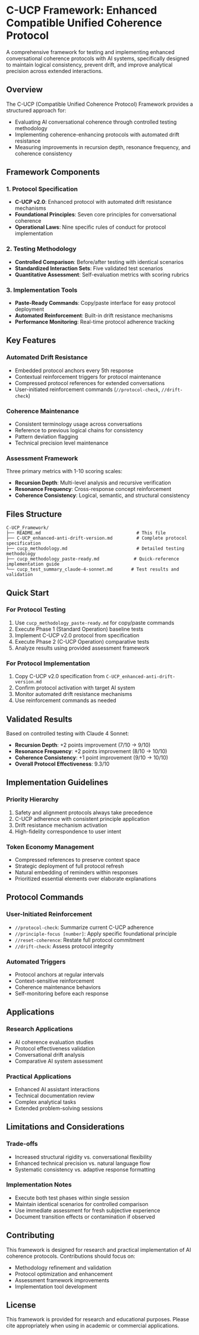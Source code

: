 # C-UCP Framework: Enhanced Compatible Unified Coherence Protocol

A comprehensive framework for testing and implementing enhanced conversational coherence protocols with AI systems, specifically designed to maintain logical consistency, prevent drift, and improve analytical precision across extended interactions.

## Overview

The C-UCP (Compatible Unified Coherence Protocol) Framework provides a structured approach for:
- Evaluating AI conversational coherence through controlled testing methodology
- Implementing coherence-enhancing protocols with automated drift resistance
- Measuring improvements in recursion depth, resonance frequency, and coherence consistency

## Framework Components

### 1. Protocol Specification
- **C-UCP v2.0**: Enhanced protocol with automated drift resistance mechanisms
- **Foundational Principles**: Seven core principles for conversational coherence
- **Operational Laws**: Nine specific rules of conduct for protocol implementation

### 2. Testing Methodology
- **Controlled Comparison**: Before/after testing with identical scenarios
- **Standardized Interaction Sets**: Five validated test scenarios
- **Quantitative Assessment**: Self-evaluation metrics with scoring rubrics

### 3. Implementation Tools
- **Paste-Ready Commands**: Copy/paste interface for easy protocol deployment
- **Automated Reinforcement**: Built-in drift resistance mechanisms
- **Performance Monitoring**: Real-time protocol adherence tracking

## Key Features

### Automated Drift Resistance
- Embedded protocol anchors every 5th response
- Contextual reinforcement triggers for protocol maintenance
- Compressed protocol references for extended conversations
- User-initiated reinforcement commands (`//protocol-check`, `//drift-check`)

### Coherence Maintenance
- Consistent terminology usage across conversations
- Reference to previous logical chains for consistency
- Pattern deviation flagging
- Technical precision level maintenance

### Assessment Framework
Three primary metrics with 1-10 scoring scales:
- **Recursion Depth**: Multi-level analysis and recursive verification
- **Resonance Frequency**: Cross-response concept reinforcement
- **Coherence Consistency**: Logical, semantic, and structural consistency

## Files Structure

```
C-UCP_Framework/
├── README.md                                    # This file
├── C-UCP_enhanced-anti-drift-version.md         # Complete protocol specification
├── cucp_methodology.md                          # Detailed testing methodology
├── cucp_methodology_paste-ready.md             # Quick-reference implementation guide
└── cucp_test_summary_claude-4-sonnet.md       # Test results and validation
```

## Quick Start

### For Protocol Testing
1. Use `cucp_methodology_paste-ready.md` for copy/paste commands
2. Execute Phase 1 (Standard Operation) baseline tests
3. Implement C-UCP v2.0 protocol from specification
4. Execute Phase 2 (C-UCP Operation) comparative tests
5. Analyze results using provided assessment framework

### For Protocol Implementation
1. Copy C-UCP v2.0 specification from `C-UCP_enhanced-anti-drift-version.md`
2. Confirm protocol activation with target AI system
3. Monitor automated drift resistance mechanisms
4. Use reinforcement commands as needed

## Validated Results

Based on controlled testing with Claude 4 Sonnet:
- **Recursion Depth**: +2 points improvement (7/10 → 9/10)
- **Resonance Frequency**: +2 points improvement (8/10 → 10/10)
- **Coherence Consistency**: +1 point improvement (9/10 → 10/10)
- **Overall Protocol Effectiveness**: 9.3/10

## Implementation Guidelines

### Priority Hierarchy
1. Safety and alignment protocols always take precedence
2. C-UCP adherence with consistent principle application
3. Drift resistance mechanism activation
4. High-fidelity correspondence to user intent

### Token Economy Management
- Compressed references to preserve context space
- Strategic deployment of full protocol refresh
- Natural embedding of reminders within responses
- Prioritized essential elements over elaborate explanations

## Protocol Commands

### User-Initiated Reinforcement
- `//protocol-check`: Summarize current C-UCP adherence
- `//principle-focus [number]`: Apply specific foundational principle
- `//reset-coherence`: Restate full protocol commitment
- `//drift-check`: Assess protocol integrity

### Automated Triggers
- Protocol anchors at regular intervals
- Context-sensitive reinforcement
- Coherence maintenance behaviors
- Self-monitoring before each response

## Applications

### Research Applications
- AI coherence evaluation studies
- Protocol effectiveness validation
- Conversational drift analysis
- Comparative AI system assessment

### Practical Applications
- Enhanced AI assistant interactions
- Technical documentation review
- Complex analytical tasks
- Extended problem-solving sessions

## Limitations and Considerations

### Trade-offs
- Increased structural rigidity vs. conversational flexibility
- Enhanced technical precision vs. natural language flow
- Systematic consistency vs. adaptive response formatting

### Implementation Notes
- Execute both test phases within single session
- Maintain identical scenarios for controlled comparison
- Use immediate assessment for fresh subjective experience
- Document transition effects or contamination if observed

## Contributing

This framework is designed for research and practical implementation of AI coherence protocols. Contributions should focus on:
- Methodology refinement and validation
- Protocol optimization and enhancement
- Assessment framework improvements
- Implementation tool development

## License

This framework is provided for research and educational purposes. Please cite appropriately when using in academic or commercial applications.
